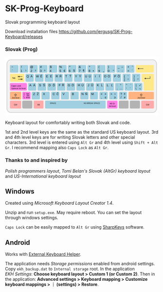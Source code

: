 # SK-Prog-Keyboard

Slovak programming keyboard layout

Download installation files https://github.com/jergusg/SK-Prog-Keyboard/releases

### Slovak (Prog)
![Slovak (Prog)](./SK-Prog.svg)

Keyboard layout for comfortably writing both Slovak and code.

1st and 2nd level keys are the same as the standard US keyboard layout. 3rd and 4th level keys are for writing Slovak letters and other special characters. 3rd level is entered using `Alt Gr` and 4th level using `Shift + Alt Gr`. I recommend mapping also `Caps Lock` as `Alt Gr`.

### Thanks to and inspired by
*Polish programmers layout*, *Tomi Belan's Slovak (AltGr) keyboard layout* and *US-International keyboard layout*

## Windows
Created using *Microsoft Keyboard Layout Creator 1.4*.

Unzip and run `setup.exe`. May require reboot. You can set the layout through windows settings.

`Caps Lock` can be easily mapped to `Alt Gr` using [SharpKeys](https://github.com/randyrants/sharpkeys/releases) software.

## Android
Works with [External Keyboard Helper](http://www.apedroid.com/android-applications/external-keyboard-helper).

The application needs *Storage permissions* enabled from android settings.  
Copy `ekh_backup.dat` to `Internal storage` root. In the application *EKH Settings*: **Choose keyboard layout > Custom 1 (or Custom 2)**. Then in the application: **Advanced settings > Keyboard mapping > Customize keyboard mappings > ⋮ (settings) > Restore**.
